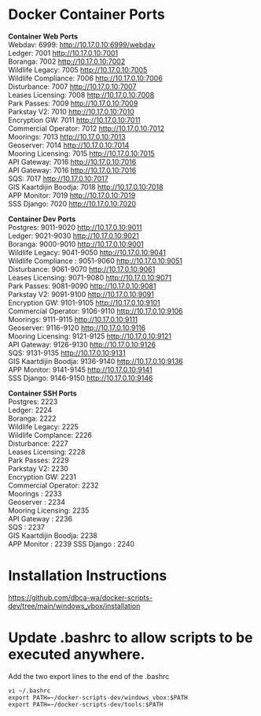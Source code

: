 # Docker Container Ports

**Container Web Ports**   
Webdav: 6999: http://10.17.0.10:6999/webdav   
Ledger: 7001 http://10.17.0.10:7001   
Boranga: 7002 http://10.17.0.10:7002   
Wildlife Legacy: 7005 http://10.17.0.10:7005   
Wildlife Compliance: 7006 http://10.17.0.10:7006   
Disturbance: 7007 http://10.17.0.10:7007  
Leases Licensing: 7008 http://10.17.0.10:7008   
Park Passes: 7009 http://10.17.0.10:7009   
Parkstay V2: 7010 http://10.17.0.10:7010   
Encryption GW: 7011 http://10.17.0.10:7011   
Commercial Operator: 7012 http://10.17.0.10:7012  
Moorings: 7013 http://10.17.0.10:7013  
Geoserver: 7014 http://10.17.0.10:7014  
Mooring Licensing: 7015 http://10.17.0.10:7015  
API Gateway: 7016 http://10.17.0.10:7016   
API Gateway: 7016 http://10.17.0.10:7016    
SQS: 7017 http://10.17.0.10:7017    
GIS Kaartdijin Boodja: 7018 http://10.17.0.10:7018    
APP Monitor: 7019 http://10.17.0.10:7019    
SSS Django: 7020 http://10.17.0.10:7020    

**Container Dev Ports**   
Postgres: 9011-9020 http://10.17.0.10:9011   
Ledger: 9021-9030 http://10.17.0.10:9021   
Boranga: 9000-9010 http://10.17.0.10:9001  
Wildlife Legacy: 9041-9050 http://10.17.0.10:9041  
Wildlife Compliance : 9051-9060 http://10.17.0.10:9051  
Disturbance: 9061-9070 http://10.17.0.10:9061  
Leases Licensing: 9071-9080 http://10.17.0.10:9071  
Park Passes: 9081-9090 http://10.17.0.10:9081  
Parkstay V2: 9091-9100 http://10.17.0.10:9091   
Encryption GW: 9101-9105 http://10.17.0.10:9101    
Commercial Operator: 9106-9110 http://10.17.0.10:9106   
Moorings: 9111-9115 http://10.17.0.10:9111   
Geoserver: 9116-9120 http://10.17.0.10:9116   
Mooring Licensing: 9121-9125 http://10.17.0.10:9121   
API Gateway: 9126-9130 http://10.17.0.10:9126    
SQS: 9131-9135 http://10.17.0.10:9131    
GIS Kaartdijin Boodja: 9136-9140 http://10.17.0.10:9136     
APP Monitor: 9141-9145 http://10.17.0.10:9141   
SSS Django: 9146-9150 http://10.17.0.10:9146   

**Container SSH Ports**   
Postgres: 2223    
Ledger: 2224   
Boranga: 2222   
Wildlife Legacy: 2225  
Wildlife Complance: 2226    
Disturbance: 2227   
Leases Licensing: 2228   
Park Passes: 2229   
Parkstay V2: 2230   
Encryption GW: 2231   
Commercial Operator: 2232   
Moorings : 2233      
Geoserver : 2234  
Mooring Licensing: 2235   
API Gateway : 2236   
SQS : 2237   
GIS Kaartdijin Boodja:  2238     
APP Monitor : 2239
SSS Django : 2240

# Installation Instructions
https://github.com/dbca-wa/docker-scripts-dev/tree/main/windows_vbox/installation

# Update .bashrc to allow scripts to be executed anywhere.  

Add the two export lines to the end of the .bashrc   
   
```
vi ~/.bashrc   
export PATH=~/docker-scripts-dev/windows_vbox:$PATH   
export PATH=~/docker-scripts-dev/tools:$PATH   
```
